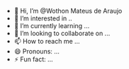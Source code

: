 - 👋 Hi, I’m @Wothon Mateus de Araujo
- 👀 I’m interested in ..
- 🌱 I’m currently learning ...
- 💞️ I’m looking to collaborate on ...
- 📫 How to reach me ...
- 😄 Pronouns: ...
- ⚡ Fun fact: ...

<!---
Wothon-Mateus/Wothon-Mateus is a ✨ special ✨ repository because its `README.md` (this file) apears on your GitHub profile.
You can click the Preview link to take a look at your changes.
--->

